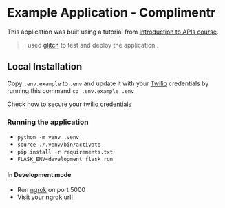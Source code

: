 # Example Application - Complimentr

This application was built using a tutorial from  [Introduction to APIs course](https://www.youtube.com/watch?v=GZvSYJDk-us&t=5527s).

>  I used [glitch](https://glitch.com/) to test and deploy the application . 



## Local Installation

Copy `.env.example` to `.env` and update it with your [Twilio](https://twilio.com) credentials by running this command 
`cp .env.example .env`

Check how to secure your [twilio credentials](https://www.twilio.com/docs/usage/secure-credentials)

### Running the application

* `python -m venv .venv`
* `source ./.venv/bin/activate`
* `pip install -r requirements.txt`
* `FLASK_ENV=development flask run`

#### In Development mode

* Run [ngrok](https://ngrok.com/) on port 5000
* Visit your ngrok url!
